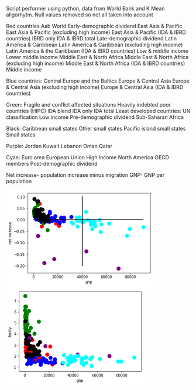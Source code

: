 Script performer using python, data from World Bank and K Mean allgorhytm. Null values removed so not all taken into account

Red countries
Aab World
Early-demographic dividend
East Asia & Pacific
East Asia & Pacific (excluding high income)
East Asia & Pacific (IDA & IBRD countries)
IBRD only
IDA & IBRD total
Late-demographic dividend
Latin America & Caribbean
Latin America & Caribbean (excluding high income)
Latin America & the Caribbean (IDA & IBRD countries)
Low & middle income
Lower middle income
Middle East & North Africa
Middle East & North Africa (excluding high income)
Middle East & North Africa (IDA & IBRD countries)
Middle income

Blue countries:
Central Europe and the Baltics
Europe & Central Asia
Europe & Central Asia (excluding high income)
Europe & Central Asia (IDA & IBRD countries)

Green:
Fragile and conflict affected situations
Heavily indebted poor countries (HIPC)
IDA blend
IDA only
IDA total
Least developed countries: UN classification
Low income
Pre-demographic dividend
Sub-Saharan Africa

Black:
Caribbean small states
Other small states
Pacific island small states
Small states

Purple:
Jordan
Kuwait
Lebanon
Oman
Qatar

Cyan:
Euro area
European Union
High income
North America
OECD members
Post-demographic dividend

Net increase- population increase minus migration
GNP- GNP per population

![alt text](https://github.com/Ammon1/World-Bank-analysis/blob/master/netIncrease_GNP.png)
![alt text](https://github.com/Ammon1/World-Bank-analysis/blob/master/ferility_gnp.png)
 

 

 
 
 
 


